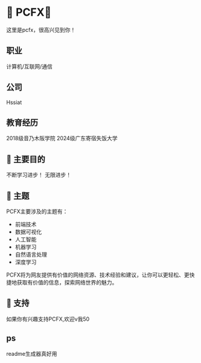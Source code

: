 # 📣 PCFX🚀

这里是pcfx，很高兴见到你！

## 职业

计算机/互联网/通信

## 公司

Hssiat

## 教育经历

2018级音乃木阪学院
2024级广东寄宿失饭大学

## 🤔 主要目的

不断学习进步！
无限进步！

## 📗 主题

PCFX主要涉及的主题有：

* 前端技术
* 数据可视化
* 人工智能
* 机器学习
* 自然语言处理
* 深度学习

PCFX将为网友提供有价值的网络资源、技术经验和建议，让你可以更轻松、更快捷地获取有价值的信息，探索网络世界的魅力。


## 🤝 支持

如果你有兴趣支持PCFX,欢迎v我50


## ps
readme生成器真好用




